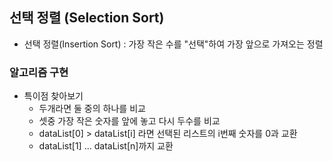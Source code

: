 ## 선택 정렬 (Selection Sort)

* 선택 정렬(Insertion Sort) : 가장 작은 수를 "선택"하여 가장 앞으로 가져오는 정렬

### 알고리즘 구현
* 특이점 찾아보기
    * 두개라면 둘 중의 하나를 비교
    * 셋중 가장 작은 숫자를 앞에 놓고 다시 두수를 비교
    * dataList[0] > dataList[i] 라면 선택된 리스트의 i번째 숫자를 0과 교환
    * dataList[1] ... dataList[n]까지 교환

